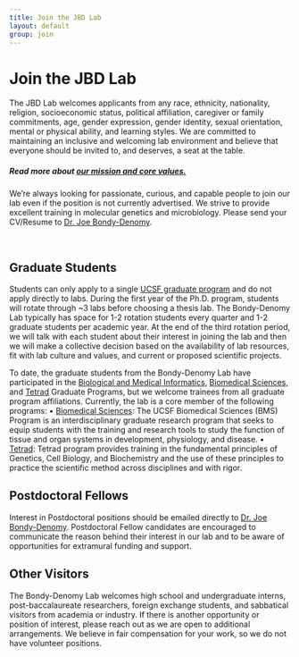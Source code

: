 ```yaml
---
title: Join the JBD Lab
layout: default
group: join
---
```


# Join the JBD Lab
The JBD Lab welcomes applicants from any race, ethnicity, nationality, religion, socioeconomic status, political affiliation, caregiver or family commitments, age, gender expression, gender identity, sexual orientation, mental or physical ability, and learning styles. We are committed to maintaining an inclusive and welcoming lab environment and believe that everyone should be invited to, and deserves, a seat at the table.
##### Read more about [our mission and core values.](/compact/)

We’re always looking for passionate, curious, and capable people to join our lab even if the position is not currently advertised. We strive to provide excellent training in molecular genetics and microbiology. Please send your CV/Resume to [Dr. Joe Bondy-Denomy](joseph.bondy-denomy@ucsf.edu).

<!-- Currently we have **open positions** for people with the following skills:
[Specialist](https://aprecruit.ucsf.edu/JPF03325) who will engage in research projects and also manage daily wet lab operations. -->
<br/>

## Graduate Students

Students can only apply to a single [UCSF graduate program](https://graduate.ucsf.edu/programs) and do not apply directly to labs. During the first year of the Ph.D. program, students will rotate through ~3 labs before choosing a thesis lab. The Bondy-Denomy Lab typically has space for 1-2 rotation students every quarter and 1-2 graduate students per academic year. At the end of the third rotation period, we will talk with each student about their interest in joining the lab and then we will make a collective decision based on the availability of lab resources, fit with lab culture and values, and current or proposed scientific projects.

To date, the graduate students from the Bondy-Denomy Lab have participated in the [Biological and Medical Informatics](https://bmi.ucsf.edu/), [Biomedical Sciences](https://bms.ucsf.edu/), and [Tetrad](https://tetrad.ucsf.edu/) Graduate Programs, but we welcome trainees from all graduate program affiliations. Currently, the lab is a core member of the following programs:
•	[Biomedical Sciences](https://bms.ucsf.edu/): The UCSF Biomedical Sciences (BMS) Program is an interdisciplinary graduate research program that seeks to equip students with the training and research tools to study the function of tissue and organ systems in development, physiology, and disease.
•	[Tetrad](https://tetrad.ucsf.edu/): Tetrad program provides training in the fundamental principles of Genetics, Cell Biology, and Biochemistry and the use of these principles to practice the scientific method across disciplines and with rigor.

## Postdoctoral Fellows

Interest in Postdoctoral positions should be emailed directly to [Dr. Joe Bondy-Denomy](joseph.bondy-denomy@ucsf.edu). Postdoctoral Fellow candidates are encouraged to communicate the reason behind their interest in our lab and to be aware of opportunities for extramural funding and support.

## Other Visitors

The Bondy-Denomy Lab welcomes high school and undergraduate interns, post-baccalaureate researchers, foreign exchange students, and sabbatical visitors from academia or industry. If there is another opportunity or position of interest, please reach out as we are open to additional arrangements. We believe in fair compensation for your work, so we do not have volunteer positions.
